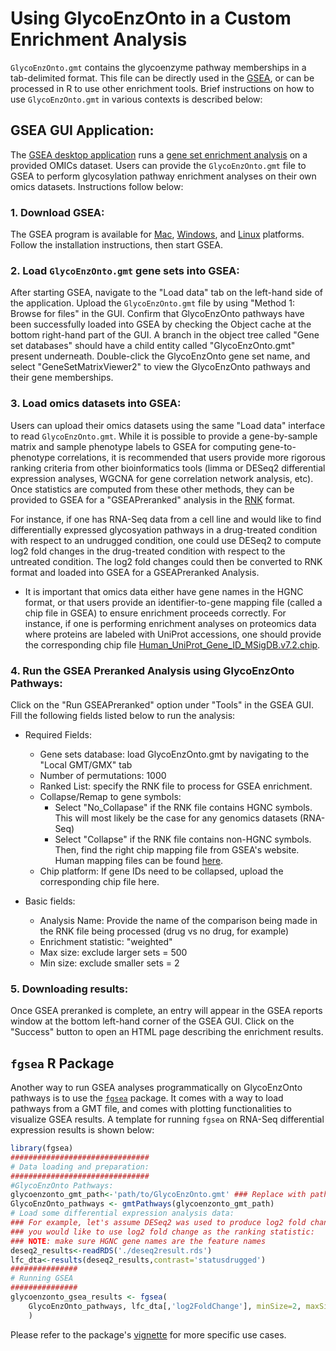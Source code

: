 # Using GlycoEnzOnto in a Custom Enrichment Analysis

`GlycoEnzOnto.gmt` contains the glycoenzyme pathway memberships in a tab-delimited format.  This file can be directly used in the [GSEA](https://www.gsea-msigdb.org/gsea/index.jsp), or can be processed in R to use other enrichment tools.  Brief instructions on how to use `GlycoEnzOnto.gmt` in various contexts is described below:

## GSEA GUI Application:

The [GSEA desktop application](https://www.gsea-msigdb.org/gsea/index.jsp) runs a [gene set enrichment analysis](https://www.pnas.org/doi/10.1073/pnas.0506580102) on a provided OMICs dataset.  Users can provide the `GlycoEnzOnto.gmt` file to GSEA to perform glycosylation pathway enrichment analyses on their own omics datasets.  Instructions follow below:

### 1. Download GSEA:

The GSEA program is available for [Mac](https://www.gsea-msigdb.org/gsea/msigdb/download_file.jsp?filePath=/gsea/software/desktop/4.3/GSEA_MacApp_4.3.2.app.zip), [Windows](https://www.gsea-msigdb.org/gsea/msigdb/download_file.jsp?filePath=/gsea/software/desktop/4.3/GSEA_Win_4.3.2-installer.exe), and [Linux](https://www.gsea-msigdb.org/gsea/msigdb/download_file.jsp?filePath=/gsea/software/desktop/4.3/GSEA_Linux_4.3.2.zip) platforms.  Follow the installation instructions, then start GSEA.

### 2. Load `GlycoEnzOnto.gmt` gene sets into GSEA:

After starting GSEA, navigate to the "Load data" tab on the left-hand side of the application.  Upload the `GlycoEnzOnto.gmt` file by using "Method 1: Browse for files" in the GUI.  Confirm that GlycoEnzOnto pathways have been successfully loaded into GSEA by checking the Object cache at the bottom right-hand part of the GUI.  A branch in the object tree called "Gene set databases" should have a child entity called "GlycoEnzOnto.gmt" present underneath.  Double-click the GlycoEnzOnto gene set name, and select "GeneSetMatrixViewer2" to view the GlycoEnzOnto pathways and their gene memberships.

### 3. Load omics datasets into GSEA: 

Users can upload their omics datasets using the same "Load data" interface to read `GlycoEnzOnto.gmt`.  While it is possible to provide a gene-by-sample matrix and sample phenotype labels to GSEA for computing gene-to-phenotype correlations, it is recommended that users provide more rigorous ranking criteria from other bioinformatics tools (limma or DESeq2 differential expression analyses, WGCNA for gene correlation network analysis, etc).  Once statistics are computed from these other methods, they can be provided to GSEA for a "GSEAPreranked" analysis in the [RNK](https://software.broadinstitute.org/cancer/software/gsea/wiki/index.php/Using_RNA-seq_Datasets_with_GSEA) format.

For instance, if one has RNA-Seq data from a cell line and would like to find differentially expressed glycosyation pathways in a drug-treated condition with respect to an undrugged condition, one could use DESeq2 to compute log2 fold changes in the drug-treated condition with respect to the untreated condition.  The log2 fold changes could then be converted to RNK format and loaded into GSEA for a GSEAPreranked Analysis.

* It is important that omics data either have gene names in the HGNC format, or that users provide an identifier-to-gene mapping file (called a chip file in GSEA) to ensure enrichment proceeds correctly.  For instance, if one is performing enrichment analyses on proteomics data where proteins are labeled with UniProt accessions, one should provide the corresponding chip file [Human\_UniProt\_Gene\_ID\_MSigDB.v7.2.chip](https://data.broadinstitute.org/gsea-msigdb/msigdb/annotations/human/Human_UniProt_Gene_ID_MSigDB.v7.2.chip).

### 4. Run the GSEA Preranked Analysis using GlycoEnzOnto Pathways:

Click on the "Run GSEAPreranked" option under "Tools" in the GSEA GUI.  Fill the following fields listed below to run the analysis:

* Required Fields:
  + Gene sets database: load GlycoEnzOnto.gmt by navigating to the "Local GMT/GMX" tab
  + Number of permutations: 1000
  + Ranked List: specify the RNK file to process for GSEA enrichment.
  + Collapse/Remap to gene symbols: 
    - Select "No_Collapase" if the RNK file contains HGNC symbols.  This will most likely be the case for any genomics datasets (RNA-Seq)
    - Select "Collapse" if the RNK file contains non-HGNC symbols.  Then, find the right chip mapping file from GSEA's website. Human mapping files can be found [here](https://data.broadinstitute.org/gsea-msigdb/msigdb/annotations/human/).
  + Chip platform:  If gene IDs need to be collapsed, upload the corresponding chip file here.

* Basic fields:
  + Analysis Name: Provide the name of the comparison being made in the RNK file being processed (drug vs no drug, for example)
  + Enrichment statistic: "weighted"
  + Max size: exclude larger sets = 500
  + Min size: exclude smaller sets = 2

### 5. Downloading results:

Once GSEA preranked is complete, an entry will appear in the GSEA reports window at the bottom left-hand corner of the GSEA GUI.  Click on the "Success" button to open an HTML page describing the enrichment results. 

## `fgsea` R Package

Another way to run GSEA analyses programmatically on GlycoEnzOnto pathways is to use the [`fgsea`](https://bioconductor.org/packages/release/bioc/html/fgsea.html) package.  It comes with a way to load pathways from a GMT file, and comes with plotting functionalities to visualize GSEA results.  A template for running `fgsea` on RNA-Seq differential expression results is shown below:

``` R
library(fgsea)
###############################
# Data loading and preparation:
###############################
#GlycoEnzOnto Pathways:
glycoenzonto_gmt_path<-'path/to/GlycoEnzOnto.gmt' ### Replace with path to GlycoEnzOnto.gmt
GlycoEnzOnto_pathways <- gmtPathways(glycoenzonto_gmt_path)
# Load some differential expression analysis data:
### For example, let's assume DESeq2 was used to produce log2 fold changes, and 
### you would like to use log2 fold change as the ranking statistic:
### NOTE: make sure HGNC gene names are the feature names
deseq2_results<-readRDS('./deseq2result.rds')
lfc_dta<-results(deseq2_results,contrast='statusdrugged')
###############
# Running GSEA
###############
glycoenzonto_gsea_results <- fgsea(
    GlycoEnzOnto_pathways, lfc_dta[,'log2FoldChange'], minSize=2, maxSize=500
    )
```

Please refer to the package's [vignette](https://bioconductor.org/packages/release/bioc/vignettes/fgsea/inst/doc/fgsea-tutorial.html) for more specific use cases.
